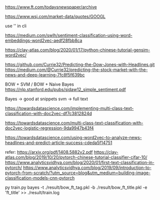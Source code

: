 


https://www.ft.com/todaysnewspaper/archive


https://www.wsj.com/market-data/quotes/GOOGL


use '' in cli


https://medium.com/swlh/sentiment-classification-using-word-embeddings-word2vec-aedf28fbb8ca


https://clay-atlas.com/blog/2020/01/17/python-chinese-tutorial-gensim-word2vec/


https://github.com/Currie32/Predicting-the-Dow-Jones-with-Headlines.git
https://medium.com/@Currie32/predicting-the-stock-market-with-the-news-and-deep-learning-7fc8f5f639bc



BOW + SVM / BOW + Naive Bayes
https://nlp.stanford.edu/pubs/sidaw12_simple_sentiment.pdf

Bayes -> good at snippets
svm -> full text


https://towardsdatascience.com/implementing-multi-class-text-classification-with-doc2vec-df7c3812824d

https://towardsdatascience.com/multi-class-text-classification-with-doc2vec-logistic-regression-9da9947b43f4


https://towardsdatascience.com/using-word2vec-to-analyze-news-headlines-and-predict-article-success-cdeda5f14751

refer:
https://arxiv.org/pdf/1408.5882v2.pdf
https://clay-atlas.com/blog/2019/10/20/pytorch-chinese-tutorial-classifier-cifar-10/
https://www.analyticsvidhya.com/blog/2020/01/first-text-classification-in-pytorch/
https://www.analyticsvidhya.com/blog/2019/09/introduction-to-pytorch-from-scratch/?utm_source=blog&utm_medium=building-image-classification-models-cnn-pytorch


py train.py bayes -t ./result/bow_ft_tag.pkl -b ./result/bow_ft_title.pkl -e 'ft_title' >> ./result/train.log